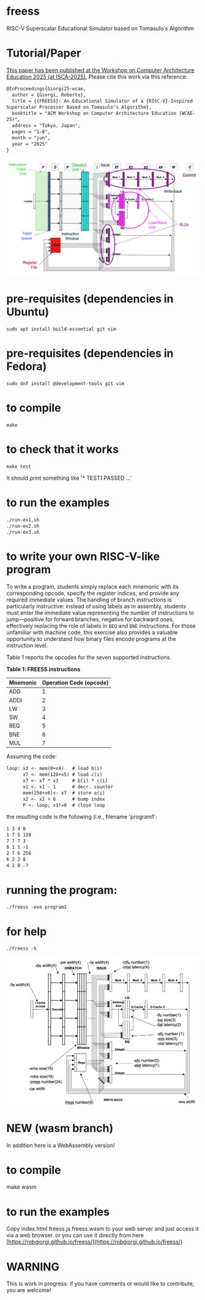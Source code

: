 # freess
RISC-V Superscalar Educational Simulator based on Tomasulo's Algorithm

# Tutorial/Paper
[This paper has been published at the Workshop on Computer Architecture Education 2025 (at ISCA-2025).](https://doi.org/10.48550/arXiv.2506.07665)
Please cite this work via this reference:
```
@InProceedings{Giorgi25-wcae,
  author = {Giorgi, Roberto},
  title = {{FREESS}: An Educational Simulator of a {RISC-V}-Inspired Superscalar Processor Based on Tomasulo’s Algorithm},
  booktitle = "ACM Workshop on Computer Architecture Education (WCAE-25)",
  address = "Tokyo, Japan",
  pages = "1-8",
  month = "jun",
  year = "2025"
}
```

![FREESS Processor Architecture](processor_diagram.png "Block diagram of the processor")

# pre-requisites (dependencies in Ubuntu)
```
sudo apt install build-essential git vim
```
# pre-requisites (dependencies in Fedora)
```
sudo dnf install @development-tools git vim
```
# to compile
```
make
```
# to check that it works
```
make test
```
It should print something like '* TEST1 PASSED ...'

# to run the examples
```
./run-ex1.sh
./run-ex2.sh
./run-ex3.sh
```

# to write your own RISC-V-like program
To write a program, students simply replace each mnemonic with its corresponding opcode, specify the register indices, and provide any required immediate values. The handling of branch instructions is particularly instructive: instead of using labels as in assembly, students must enter the immediate value representing the number of instructions to jump—positive for forward branches, negative for backward ones, effectively replacing the role of labels in `BEQ` and `BNE` instructions. For those unfamiliar with machine code, this exercise also provides a valuable opportunity to understand how binary files encode programs at the instruction level.

Table 1 reports the opcodes for the seven supported instructions.

**Table 1: FREESS instructions**

| Mnemonic | Operation Code (opcode) |
|----------|-------------------------|
| ADD      | 1                       |
| ADDI     | 2                       |
| LW       | 3                       |
| SW       | 4                       |
| BEQ      | 5                       |
| BNE      | 6                       |
| MUL      | 7                       |

Assuming the code:
```
loop: x3 <- mem(0+x4)   # load b(i)
      x7 <- mem(128+x5) # load c(i)
      x7 <- x7 * x3     # b(i) * c(i)
      x1 <- x1 - 1      # decr. counter
      mem(256+x6)<- x7  # store a(i)
      x2 <- x2 + 8      # bump index
      P <- loop; x1!=0  # close loop
```
the resulting code is the following (i.e., filename 'program1':

```
1 3 4 0
1 7 5 128
7 7 7 3
6 1 1 -1
2 7 6 256
6 2 2 8
4 1 0 -7
```

# running the program:
```
./freess -exe program1
```

# for help
```
./freess -h
```

![Main Processor Parameters](parameters.png "Main parameters of the FREESS processor")

# NEW (wasm branch)
In addition here is a WebAssembly version!

# to compile
make wasm

# to run the examples
Copy index.html freess.js freess.wasm to your web server and just access it via a web browser.
or you can use it directly from here [https://robgiorgi.github.io/freess/](https://robgiorgi.github.io/freess/)

# WARNING
This is work in progress: if you have comments or would like to contribute, you are welcome!


